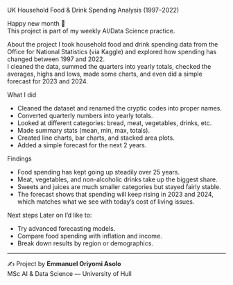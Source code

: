 UK Household Food & Drink Spending Analysis (1997–2022)

Happy new month 🎉  
This project is part of my weekly AI/Data Science practice.


About the project
I took household food and drink spending data from the Office for National Statistics (via Kaggle) and explored how spending has changed between 1997 and 2022.  
I cleaned the data, summed the quarters into yearly totals, checked the averages, highs and lows, made some charts, and even did a simple forecast for 2023 and 2024.


What I did
- Cleaned the dataset and renamed the cryptic codes into proper names.  
- Converted quarterly numbers into yearly totals.  
- Looked at different categories: bread, meat, vegetables, drinks, etc.  
- Made summary stats (mean, min, max, totals).  
- Created line charts, bar charts, and stacked area plots.  
- Added a simple forecast for the next 2 years.  


Findings
- Food spending has kept going up steadily over 25 years.  
- Meat, vegetables, and non-alcoholic drinks take up the biggest share.  
- Sweets and juices are much smaller categories but stayed fairly stable.  
- The forecast shows that spending will keep rising in 2023 and 2024, which matches what we see with today’s cost of living issues.  


Next steps
Later on I’d like to:
- Try advanced forecasting models.  
- Compare food spending with inflation and income.  
- Break down results by region or demographics.  

---

✍️ Project by **Emmanuel Oriyomi Asolo**  
MSc AI & Data Science — University of Hull
